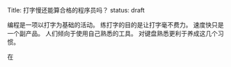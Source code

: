 Title: 打字慢还能算合格的程序员吗？
status: draft

编程是一项以打字为基础的活动。
练打字的目的是让打字毫不费力。
速度快只是一个副产品。
人们倾向于使用自己熟悉的工具。
对键盘熟悉更利于养成这几个习惯。

在

